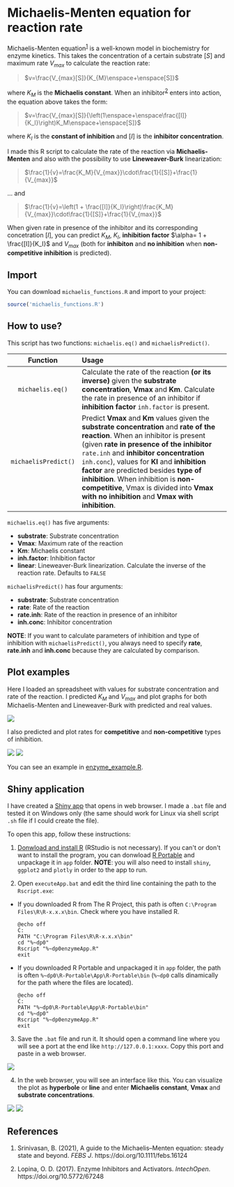 # Michaelis-Menten equation for reaction rate

Michaelis-Menten equation<sup><a href="#ref1">1</a></sup> is a well-known model in biochemistry for enzyme kinetics. This takes the concentration of a certain substrate $[S]$ and maximum rate $V_{max}$ to calculate the reaction rate:

> $v=\frac{V_{max}[S]}{K_{M}\enspace+\enspace[S]}$
 
where $K_{M}$ is the **Michaelis constant**. When an inhibitor<sup><a href="#ref2">2</a></sup> enters into action, the equation above takes the form:

> $v=\frac{V_{max}[S]}{\left(1\enspace+\enspace\frac{[I]}{K_I}\right)K_M\enspace+\enspace[S]}$

where $K_{I}$ is the **constant of inhibition** and $[I]$ is the **inhibitor concentration**.

I made this R script to calculate the rate of the reaction via **Michaelis-Menten** and also with the possibility to use **Lineweaver-Burk** linearization:

> $\frac{1}{v}=\frac{K_M}{V_{max}}\cdot\frac{1}{[S]}+\frac{1}{V_{max}}$

... and

> $\frac{1}{v}=\left(1 + \frac{[I]}{K_I}\right)\frac{K_M}{V_{max}}\cdot\frac{1}{[S]}+\frac{1}{V_{max}}$

When given rate in presence of the inhibitor and its corresponding concetration $[I]$, you can predict $K_{M}$, $K_{I}$, **inhibition factor** $\alpha= 1 + \frac{[I]}{K_I}$ and $V_{max}$ (both for **inhibiton** and **no inhibition** when **non-competitive inhibition** is predicted).

## Import

You can download `michaelis_functions.R` and import to your project:

```r
source('michaelis_functions.R')
```

## How to use?

This script has two functions: `michaelis.eq()` and `michaelisPredict()`.

|Function|Usage|
|:---:|:---|
|`michaelis.eq()`|Calculate the rate of the reaction **(or its inverse)** given the **substrate concentration**, **Vmax** and **Km**. Calculate the rate in presence of an inhibitor if **inhibition factor** `inh.factor` is present.|
|`michaelisPredict()`|Predict **Vmax** and **Km** values given the **substrate concentration** and **rate of the reaction**. When an inhibitor is present (given **rate in presence of the inhibitor** `rate.inh` and **inhibitor concentration** `inh.conc`), values for **KI** and **inhibition factor** are predicted besides **type of inhibition**. When inhibition is **non-competitive**, Vmax is divided into **Vmax with no inhibition** and **Vmax with inhibition**.|

`michaelis.eq()` has five arguments:

- **substrate**: Substrate concentration
- **Vmax**: Maximum rate of the reaction
- **Km**: Michaelis constant
- **inh.factor**: Inhibition factor
- **linear**: Lineweaver-Burk linearization. Calculate the inverse of the reaction rate. Defaults to `FALSE`

`michaelisPredict()` has four arguments:

- **substrate**: Substrate concentration
- **rate**: Rate of the reaction
- **rate.inh**: Rate of the reaction in presence of an inhibitor
- **inh.conc**: Inhibitor concentration

**NOTE**: If you want to calculate parameters of inhibition and type of inhibition with `michaelisPredict()`, you always need to specify **rate**, **rate.inh** and **inh.conc** because they are calculated by comparison.

## Plot examples

Here I loaded an spreadsheet with values for substrate concentration and rate of the reaction. I predicted $K_{M}$ and $V_{max}$ and plot graphs for both Michaelis-Menten and Lineweaver-Burk with predicted and real values.

![](images/enzyme_rate.png)

I also predicted and plot rates for **competitive** and **non-competitive** types of inhibition.

![](images/enzyme_rate_nc.png)
![](images/enzyme_rate_c.png)

You can see an example in [enzyme_example.R](https://github.com/itsmiguelrojas/michaelis-menten/blob/main/R/enzyme_example.R).

## Shiny application

I have created a [Shiny app](https://github.com/itsmiguelrojas/michaelis-menten/tree/main/app) that opens in web browser. I made a `.bat` file and tested it on Windows only (the same should work for Linux via shell script `.sh` file if I could create the file).

To open this app, follow these instructions:

1. [Donwload and install R](https://cloud.r-project.org/) (RStudio is not necessary). If you can't or don't want to install the program, you can donwload [R Portable](https://sourceforge.net/projects/rportable/) and unpackage it in `app` folder. **NOTE**: you will also need to install `shiny`, `ggplot2` and `plotly` in order to the app to run.

2. Open `executeApp.bat` and edit the third line containing the path to the `Rscript.exe`:

 - If you downloaded R from The R Project, this path is often `C:\Program Files\R\R-x.x.x\bin`. Check where you have installed R.
    
    ```{sh}
    @echo off
    C:
    PATH "C:\Program Files\R\R-x.x.x\bin"
    cd "%~dp0"
    Rscript "%~dp0enzymeApp.R"
    exit
    ```
    
 - If you downloaded R Portable and unpackaged it in `app` folder, the path is often `%~dp0\R-Portable\App\R-Portable\bin` (`%~dp0` calls dinamically for the path where the files are located).
    
    ```{sh}
    @echo off
    C:
    PATH "%~dp0\R-Portable\App\R-Portable\bin"
    cd "%~dp0"
    Rscript "%~dp0enzymeApp.R"
    exit
    ```
  
3. Save the `.bat` file and run it. It should open a command line where you will see a port at the end like `http://127.0.0.1:xxxx`. Copy this port and paste in a web browser.
  
![](images/command_line.png)
  
4. In the web browser, you will see an interface like this. You can visualize the plot as **hyperbole** or **line** and enter **Michaelis constant**, **Vmax** and **substrate concentrations**.
  
![](images/app_graph_hyperbole.png)
![](images/app_graph_linear.png)

## References

1. <p id="ref1">Srinivasan, B. (2021), A guide to the Michaelis–Menten equation: steady state and beyond. <em>FEBS J</em>. https://doi.org/10.1111/febs.16124</p>
2. <p id="ref2">Lopina, O. D. (2017). Enzyme Inhibitors and Activators. <em>IntechOpen</em>. https://doi.org/10.5772/67248</p>
